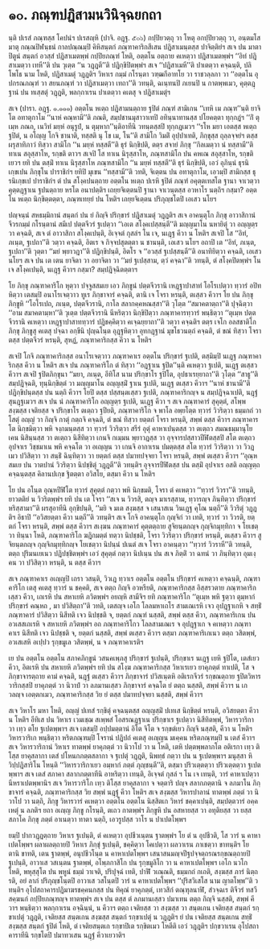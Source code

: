 <h1>๑๐. ภณฺฑปฎิสามนวินิจฺฉยกถา</h1>
<p>    นฺติ ปเรสํ ภณฺฑสฺส โคปนํฯ ปเรสญฺหิ (ปาจิ. อฎฺฐ. ๕๐๖) กปฺปิยวตฺถุ วา โหตุ อกปฺปิยวตฺถุ วา, อนฺตมโส มาตุ กณฺณปิฬนฺธนํ กาลปณฺณมฺปิ คิหิสนฺตกํ ภณฺฑาคาริกสีเสน ปฎิสาเมนฺตสฺส ปาจิตฺติยํฯ สเจ ปน มาตาปิตูนํ สนฺตกํ อวสฺสํ ปฎิสาเมตพฺพํ กปฺปิยภณฺฑํ โหติ, อตฺตโน อตฺถาย คเหตฺวา ปฎิสาเมตพฺพํฯ ‘‘อิทํ ปฎิสาเมตฺวา เทหี’’ติ ปน วุเตฺต ‘‘น วฎฺฎตี’’ติ ปฎิกฺขิปิตพฺพํฯ สเจ ‘‘ปฎิสาเมหี’’ติ ปาเตตฺวา คจฺฉนฺติ, ปลิโพโธ นาม โหติ, ปฎิสาเมตุํ วฎฺฎติฯ วิหาเร กมฺมํ กโรนฺตา วฑฺฒกีอาทโย วา ราชวลฺลภา วา ‘‘อตฺตโน อุปกรณภณฺฑํ วา สยนภณฺฑํ วา ปฎิสาเมตฺวา เทถา’’ติ วทนฺติ, ฉเนฺทนปิ ภเยนปิ น กาตพฺพเมว, คุตฺตฎฺฐานํ ปน ทเสฺสตุํ วฎฺฎติ, พลกฺกาเรน ปาเตตฺวา คเตสุ จ ปฎิสาเมตุํฯ</p>


<p>สเจ (ปารา. อฎฺฐ. ๑.๑๑๑) อตฺตโน หเตฺถ ปฎิสามนตฺถาย ฐปิตํ ภณฺฑํ สามิเกน ‘‘เทหิ เม ภณฺฑ’’นฺติ ยาจิโต อทาตุกาโม ‘‘นาหํ คณฺหามี’’ติ ภณติ, สมฺปชานมุสาวาเทปิ อทินฺนาทานสฺส ปโยคตฺตา ทุกฺกฎํฯ ‘‘กิํ ตุเมฺห ภณถ, เนวิทํ มยฺหํ อนุรูปํ, น ตุมฺหาก’’นฺติอาทีนิ วทนฺตสฺสปิ ทุกฺกฎเมวฯ ‘‘รโห มยา เอตสฺส หเตฺถ ฐปิตํ, น อโญฺญ โกจิ ชานาติ, ทสฺสติ นุ โข เม, โน’’ติ สามิโก วิมติํ อุปฺปาเทติ, ภิกฺขุสฺส ถุลฺลจฺจยํฯ ตสฺส ผรุสาทิภาวํ ทิสฺวา สามิโก ‘‘น มยฺหํ ทสฺสตี’’ติ ธุรํ นิกฺขิปติ, ตตฺร สจายํ ภิกฺขุ ‘‘กิลเมตฺวา นํ ทสฺสามี’’ติ ทาเน สอุสฺสาโห, รกฺขติ ตาวฯ สเจปิ โส ทาเน นิรุสฺสาโห, ภณฺฑสามิโก ปน คหเณ สอุสฺสาโห, รกฺขติเยวฯ ยทิ ปน ตสฺมิํ ทาเน นิรุสฺสาโห ภณฺฑสามิโก ‘‘น มยฺหํ ทสฺสตี’’ติ ธุรํ นิกฺขิปติ, เอวํ อุภินฺนํ ธุรนิเกฺขเปน ภิกฺขุโน ปาราชิกํฯ ยทิปิ มุเขน ‘‘ทสฺสามี’’ติ วทติ, จิเตฺตน ปน อทาตุกาโม, เอวมฺปิ สามิกสฺส ธุรนิเกฺขเป ปาราชิกํฯ ตํ ปน สโงฺคปนตฺถาย อตฺตโน หเตฺถ ปเรหิ ฐปิตํ ภณฺฑํ อคุตฺตเทสโต ฐานา จาเวตฺวา คุตฺตฎฺฐาเน ฐปนตฺถาย หรโต อนาปตฺติฯ เถยฺยจิเตฺตนปิ ฐานา จาเวนฺตสฺส อวหาโร นตฺถิฯ กสฺมา? อตฺตโน หเตฺถ นิกฺขิตฺตตฺตา, ภณฺฑเทยฺยํ ปน โหติฯ เถยฺยจิเตฺตน ปริภุญฺชโตปิ เอเสว นโยฯ</p>


<p> ปญฺจนฺนํ  สหธมฺมิกานํ สนฺตกํ ปน ยํ กิญฺจิ ปริกฺขารํ ปฎิสาเมตุํ วฎฺฎติฯ สเจ  อาคนฺตุโก ภิกฺขุ อาวาสิกานํ จีวรกมฺมํ กโรนฺตานํ สมีเป ปตฺตจีวรํ ฐเปตฺวา ‘‘เอเต สโงฺคเปสฺสนฺตี’’ติ มญฺญมาโน นหายิตุํ วา อญฺญตฺร วา คจฺฉติ, สเจ ตํ อาวาสิกา สโงฺคเปนฺติ, อิเจฺจตํ กุสลํฯ โน เจ, นเฎฺฐ คีวา น โหติฯ สเจปิ โส ‘‘อิทํ, ภเนฺต, ฐเปถา’’ติ วตฺวา คจฺฉติ, อิตเร จ กิจฺจปสุตตฺตา น ชานนฺติ, เอเสว นโยฯ อถาปิ เต ‘‘อิทํ, ภเนฺต, ฐเปถา’’ติ วุตฺตา ‘‘มยํ พฺยาวฎา’’ติ ปฎิกฺขิปนฺติ, อิตโร จ ‘‘อวสฺสํ ฐเปสฺสนฺตี’’ติ อนาทิยิตฺวา คจฺฉติ, เอเสว นโยฯ สเจ ปน เต เตน ยาจิตา วา อยาจิตา วา ‘‘มยํ ฐเปสฺสาม, ตฺวํ คจฺฉา’’ติ วทนฺติ, ตํ สโงฺคปิตพฺพํฯ โน เจ สโงฺคเปนฺติ, นเฎฺฐ คีวาฯ กสฺมา? สมฺปฎิจฺฉิตตฺตาฯ</p>


<p>โย ภิกฺขุ ภณฺฑาคาริโก หุตฺวา ปจฺจูสสมเย เอว ภิกฺขูนํ ปตฺตจีวรานิ เหฎฺฐาปาสาทํ โอโรเปตฺวา ทฺวารํ อปิทหิตฺวา เตสมฺปิ อนาโรเจตฺวาว ทูเร ภิกฺขาจารํ คจฺฉติ, ตานิ เจ โจรา หรนฺติ, ตเสฺสว คีวาฯ โย ปน ภิกฺขุ ภิกฺขูหิ ‘‘โอโรเปถ, ภเนฺต, ปตฺตจีวรานิ, กาโล สลากคฺคหณสฺสา’’ติ วุโตฺต ‘‘สมาคตาตฺถา’’ติ ปุจฺฉิตฺวา ‘‘อาม สมาคตามฺหา’’ติ วุเตฺต ปตฺตจีวรานิ นีหริตฺวา นิกฺขิปิตฺวา ภณฺฑาคารทฺวารํ พนฺธิตฺวา ‘‘ตุเมฺห ปตฺตจีวรานิ คเหตฺวา เหฎฺฐาปาสาททฺวารํ ปฎิชคฺคิตฺวา คเจฺฉยฺยาถา’’ติ วตฺวา คจฺฉติฯ ตตฺร เจโก อลสชาติโก ภิกฺขุ ภิกฺขูสุ คเตสุ ปจฺฉา อกฺขีนิ ปุญฺฉโนฺต อุฎฺฐหิตฺวา อุทกฎฺฐานํ มุขโธวนตฺถํ คจฺฉติ, ตํ ขณํ ทิสฺวา โจรา ตสฺส ปตฺตจีวรํ หรนฺติ, สุหฎํ, ภณฺฑาคาริกสฺส คีวา น โหติฯ</p>


<p>สเจปิ โกจิ ภณฺฑาคาริกสฺส อนาโรเจตฺวาว ภณฺฑาคาเร อตฺตโน ปริกฺขารํ ฐเปติ, ตสฺมิมฺปิ นเฎฺฐ ภณฺฑาคาริกสฺส คีวา น โหติฯ สเจ ปน ภณฺฑาคาริโก ตํ ทิสฺวา ‘‘อฎฺฐาเน ฐปิต’’นฺติ คเหตฺวา ฐเปติ, นเฎฺฐ ตเสฺสว คีวาฯ สเจปิ ฐปิตภิกฺขุนา ‘‘มยา, ภเนฺต, อีทิโส นาม ปริกฺขาโร ฐปิโต, อุปธาเรยฺยาถา’’ติ วุโตฺต ‘‘สาธู’’ติ สมฺปฎิจฺฉติ, ทุนฺนิกฺขิตฺตํ วา มญฺญมาโน อญฺญสฺมิํ ฐาเน ฐเปติ, นเฎฺฐ ตเสฺสว คีวาฯ ‘‘นาหํ ชานามี’’ติ ปฎิกฺขิปนฺตสฺส ปน นตฺถิ คีวาฯ โยปิ ตสฺส ปสฺสนฺตเสฺสว ฐเปติ, ภณฺฑาคาริกญฺจ น สมฺปฎิจฺฉาเปติ, นฎฺฐํ สุนฎฺฐเมวฯ สเจ ปน นํ ภณฺฑาคาริโก อญฺญตฺร ฐเปติ, นเฎฺฐ คีวา ฯ สเจ ภณฺฑาคารํ สุคุตฺตํ, สโพฺพ สงฺฆสฺส เจติยสฺส จ ปริกฺขาโร ตเตฺถว ฐปียติ, ภณฺฑาคาริโก จ พาโล อพฺยโตฺต ทฺวารํ วิวริตฺวา ธมฺมกถํ วา โสตุํ อญฺญํ วา กิญฺจิ กาตุํ กตฺถจิ คจฺฉติ, ตํ ขณํ ทิสฺวา ยตฺตกํ โจรา หรนฺติ, สพฺพํ ตสฺส คีวาฯ ภณฺฑาคารโต นิกฺขมิตฺวา พหิ จงฺกมนฺตสฺส วา ทฺวารํ วิวริตฺวา สรีรํ อุตุํ คาหาเปนฺตสฺส วา ตเตฺถว  สมณธมฺมานุโยเคน นิสินฺนสฺส วา ตเตฺถว นิสีทิตฺวา เกนจิ กเมฺมน พฺยาวฎสฺส วา อุจฺจารปสฺสาวปีฬิตสฺสปิ สโต ตเตฺถว อุปจาเร วิชฺชมาเน พหิ คจฺฉโต วา อเญฺญน วา เกนจิ อากาเรน ปมตฺตสฺส สโต ทฺวารํ วิวริตฺวา วา วิวฎเมว ปวิสิตฺวา วา สนฺธิํ ฉินฺทิตฺวา วา ยตฺตกํ ตสฺส ปมาทปจฺจยา โจรา หรนฺติ, สพฺพํ ตเสฺสว คีวาฯ ‘‘อุณฺหสมเย ปน วาตปานํ วิวริตฺวา นิปชฺชิตุํ วฎฺฎตี’’ติ วทนฺติฯ อุจฺจารปีฬิตสฺส ปน ตสฺมิํ อุปจาเร อสติ อญฺญตฺถ คจฺฉนฺตสฺส คิลานปเกฺข ฐิตตฺตา อวิสโย, ตสฺมา คีวา น โหติฯ</p>


<p> โย ปน อโนฺต อุณฺหปีฬิโต ทฺวารํ สุคุตฺตํ กตฺวา พหิ นิกฺขมติ, โจรา ตํ คเหตฺวา ‘‘ทฺวารํ วิวรา’’ติ วทนฺติ, ยาวตติยํ น วิวริตพฺพํฯ ยทิ ปน เต โจรา ‘‘สเจ น วิวรสิ, ตญฺจ มาเรสฺสาม, ทฺวารญฺจ ภินฺทิตฺวา ปริกฺขารํ หริสฺสามา’’ติ ผรสุอาทีนิ อุกฺขิปนฺติ, ‘‘มยิ จ มเต สงฺฆสฺส จ เสนาสเน วินเฎฺฐ คุโณ นตฺถี’’ติ วิวริตุํ วฎฺฎติฯ อิธาปิ ‘‘อวิสยตฺตา คีวา นตฺถี’’ติ วทนฺติฯ สเจ โกจิ อาคนฺตุโก กุญฺจิกํ วา เทติ, ทฺวารํ วา วิวรติ, ยตฺตกํ โจรา หรนฺติ, สพฺพํ ตสฺส คีวาฯ สเงฺฆน ภณฺฑาคารํ คุตฺตตฺถาย สูจิยนฺตกญฺจ กุญฺจิกมุทฺทิกา จ โยเชตฺวา ทินฺนา โหติ, ภณฺฑาคาริโก ฆฎิกมตฺตํ ทตฺวา นิปชฺชติ, โจรา วิวริตฺวา ปริกฺขารํ หรนฺติ, ตเสฺสว คีวาฯ สูจิยนฺตกญฺจ กุญฺจิกมุทฺทิกญฺจ โยเชตฺวา นิปนฺนํ ปเนตํ สเจ โจรา อาคนฺตฺวา ‘‘ทฺวารํ วิวราหี’’ติ วทนฺติ, ตตฺถ ปุริมนเยเนว ปฎิปชฺชิตพฺพํฯ เอวํ สุคุตฺตํ กตฺวา นิปเนฺน ปน สเจ ภิตฺติํ วา ฉทนํ วา ภินฺทิตฺวา อุมเงฺคน วา ปวิสิตฺวา หรนฺติ, น ตสฺส คีวาฯ</p>


<p>สเจ ภณฺฑาคาเร อเญฺญปิ เถรา วสนฺติ, วิวเฎ ทฺวาเร อตฺตโน อตฺตโน ปริกฺขารํ คเหตฺวา คจฺฉนฺติ, ภณฺฑาคาริโก เตสุ คเตสุ ทฺวารํ น ชคฺคติ, สเจ ตตฺถ กิญฺจิ อวหรียติ, ภณฺฑาคาริกสฺส อิสฺสรวตาย ภณฺฑาคาริกเสฺสว คีวา, เถเรหิ ปน สหาเยหิ ภวิตพฺพํฯ อยญฺหิ สามีจิฯ ยทิ ภณฺฑาคาริโก ‘‘ตุเมฺห พหิ ฐตฺวา ตุมฺหากํ ปริกฺขารํ คณฺหถ , มา ปวิสิตฺถา’’ติ วทติ, เตสญฺจ เอโก โลลมหาเถโร สามเณเรหิ เจว อุปฎฺฐาเกหิ จ สทฺธิํ ภณฺฑาคารํ ปวิสิตฺวา นิสีทติ เจว นิปชฺชติ จ, ยตฺตกํ ภณฺฑํ นสฺสติ, สพฺพํ ตสฺส คีวา, ภณฺฑาคาริเกน ปน อวเสสเถเรหิ จ สหาเยหิ ภวิตพฺพํฯ อถ ภณฺฑาคาริโกว โลลสามเณเร จ อุปฎฺฐาเก จ คเหตฺวา ภณฺฑาคาเร นิสีทติ เจว นิปชฺชติ จ, ยตฺตกํ นสฺสติ, สพฺพํ ตเสฺสว คีวาฯ ตสฺมา ภณฺฑาคาริเกเนว ตตฺถ วสิตพฺพํ, อวเสเสหิ อเปฺปว รุกฺขมูเล วสิตพฺพํ, น จ ภณฺฑาคาเรติฯ</p>


<p> เย  ปน อตฺตโน อตฺตโน สภาคภิกฺขูนํ วสนคเพฺภสุ ปริกฺขารํ ฐเปนฺติ, ปริกฺขาเร นเฎฺฐ เยหิ ฐปิโต, เตสํเยว คีวา, อิตเรหิ ปน สหาเยหิ ภวิตพฺพํฯ ยทิ ปน สโงฺฆ ภณฺฑาคาริกสฺส วิหาเรเยว ยาคุภตฺตํ ทาเปติ, โส จ ภิกฺขาจารตฺถาย คามํ คจฺฉติ, นฎฺฐํ ตเสฺสว คีวาฯ ภิกฺขาจารํ ปวิสเนฺตหิ อติเรกจีวรํ รกฺขณตฺถาย ฐปิตวิหารวาริกสฺสปิ ยาคุภตฺตํ วา นิวาปํ วา ลภมานเสฺสว ภิกฺขาจารํ คจฺฉโต ยํ ตตฺถ นสฺสติ, สพฺพํ คีวาฯ น เกวลญฺจ เอตฺตกเมว, ภณฺฑาคาริกสฺส วิย ยํ ตสฺส ปมาทปจฺจยา นสฺสติ, สพฺพํ คีวาฯ</p>


<p>สเจ วิหาโร มหา โหติ, อญฺญํ ปเทสํ รกฺขิตุํ คจฺฉนฺตสฺส อญฺญสฺมิํ ปเทเส นิกฺขิตฺตํ หรนฺติ, อวิสยตฺตา คีวา น โหติฯ อีทิเส ปน วิหาเร เวมเชฺฌ สเพฺพสํ โอสรณฎฺฐาเน ปริกฺขาเร ฐเปตฺวา นิสีทิตพฺพํ, วิหารวาริกา วา เทฺว ตโย ฐเปตพฺพาฯ สเจ เตสมฺปิ อปฺปมตฺตานํ อิโต จิโต จ รกฺขตํเยว กิญฺจิ นสฺสติ, คีวา น โหติฯ วิหารวาริเก พนฺธิตฺวา หริตภณฺฑมฺปิ โจรานํ ปฎิปถํ คเตสุ อเญฺญน มเคฺคน หริตภณฺฑมฺปิ น เตสํ คีวาฯ สเจ วิหารวาริกานํ วิหาเร ทาตพฺพํ ยาคุภตฺตํ วา นิวาโป วา น โหติ, เตหิ ปตฺตพฺพลาภโต อติเรกา เทฺว ติโสฺส ยาคุสลากา เตสํ ปโหนกภตฺตสลากา จ ฐเปตุํ วฎฺฎติ, นิพทฺธํ กตฺวา ปน น ฐเปตพฺพาฯ มนุสฺสา หิ วิปฺปฎิสาริโน โหนฺติ ‘‘วิหารวาริกาเยว อมฺหากํ ภตฺตํ ภุญฺชนฺตี’’ติ, ตสฺมา ปริวเตฺตตฺวา ปริวเตฺตตฺวา ฐเปตพฺพาฯ สเจ เตสํ สภาคา สลากภตฺตาทีนิ อาหริตฺวา เทนฺติ, อิเจฺจตํ กุสลํ ฯ โน เจ เทนฺติ, วารํ คาหาเปตฺวา นีหราเปตพฺพานิฯ สเจ วิหารวาริโก เทฺว ติโสฺส ยาคุสลากา จ จตฺตาริ ปญฺจ สลากภตฺตานิ จ ลภมาโน ภิกฺขาจารํ คจฺฉติ, ภณฺฑาคาริกสฺส วิย สพฺพํ นฎฺฐํ คีวา โหติฯ สเจ สงฺฆสฺส วิหารปาลานํ ทาตพฺพํ ภตฺตํ วา นิวาโป วา นตฺถิ, ภิกฺขู วิหารวารํ คเหตฺวา อตฺตโน อตฺตโน นิสฺสิตเก วิหารํ ชคฺคาเปนฺติ, สมฺปตฺตวารํ อคฺคเหตุํ น ลภติฯ ยถา อเญฺญ ภิกฺขู กโรนฺติ, ตเถว กาตพฺพํฯ ภิกฺขูหิ ปน อสหายสฺส วา อทุติยสฺส วา ยสฺส สภาโค ภิกฺขุ ภตฺตํ อาเนตฺวา ทาตา นตฺถิ, เอวรูปสฺส วาโร น ปาเปตโพฺพฯ</p>


<p>ยมฺปิ ปากวฎฺฎตฺถาย วิหาเร ฐเปนฺติ, ตํ คเหตฺวา อุปชีวเนฺตน ฐาตพฺพํฯ โย ตํ น อุปชีวติ, โส วารํ น คาหาเปตโพฺพฯ ผลาผลตฺถายปิ วิหาเร ภิกฺขุํ ฐเปนฺติ, ชคฺคิตฺวา โคเปตฺวา ผลวาเรน ภาเชตฺวา ขาทนฺติฯ โย ตานิ ขาทติ, เตน ฐาตพฺพํ, อนุปชีวโนฺต น คาหาเปตโพฺพฯ เสนาสนมญฺจปีฐปจฺจตฺถรณรกฺขณตฺถายปิ ฐเปนฺติ, อาวาเส วสเนฺตน ฐาตพฺพํ, อโพฺภกาสิโก ปน รุกฺขมูลิโก วา น คาหาเปตโพฺพฯ เอโก นวโก โหติ, พหุสฺสุโต ปน พหูนํ  ธมฺมํ วาเจติ, ปริปุจฺฉํ เทติ, ปาฬิํ วเณฺณติ, ธมฺมกถํ กเถติ, สงฺฆสฺส ภารํ นิตฺถรติ, อยํ ลาภํ ปริภุญฺชโนฺตปิ อาวาเส วสโนฺตปิ วารํ น คาหาเปตโพฺพฯ ‘‘ปุริสวิเสโส นาม ญาตโพฺพ’’ติ วทนฺติฯ อุโปสถาคารปฎิมาฆรชคฺคนกสฺส ปน ทิคุณํ ยาคุภตฺตํ, เทวสิกํ ตณฺฑุลนาฬิ, สํวจฺฉเร ติจีวรํ ทสวีสคฺฆนกํ กปฺปิยภณฺฑญฺจ ทาตพฺพํฯ สเจ ปน ตสฺส ตํ ลภมานเสฺสว ปมาเทน ตตฺถ กิญฺจิ นสฺสติ, สพฺพํ คีวาฯ พนฺธิตฺวา พลกฺกาเรน อจฺฉินฺนํ, น คีวาฯ ตตฺถ เจติยสฺส วา สงฺฆสฺส วา สนฺตเกน เจติยสฺส สนฺตกํ รกฺขาเปตุํ วฎฺฎติ, เจติยสฺส สนฺตเกน สงฺฆสฺส สนฺตกํ รกฺขาเปตุํ น วฎฺฎติฯ ยํ ปน เจติยสฺส สนฺตเกน สทฺธิํ สงฺฆสฺส สนฺตกํ ฐปิตํ โหติ, ตํ เจติยสนฺตเก รกฺขาปิเต รกฺขิตเมว โหตีติ เอวํ วฎฺฎติฯ ปกฺขวาเรน อุโปสถาคาราทีนิ รกฺขโตปิ ปมาทวเสน นฎฺฐํ คีวาเยวาติฯ</p>

</p>

</p>





